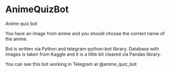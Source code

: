# AnimeQuizBot
Anime quiz bot

You have an image from anime and you should choose the correct name of the anime.

Bot is written via Python and telegram-python-bot library. Database with images is taken from Kaggle and it is a little bit cleared via Pandas library.

You can see this bot working in Telegram at @anime_quiz_bot
